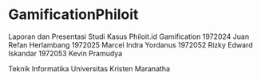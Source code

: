 # GamificationPhiloit
Laporan dan Presentasi Studi Kasus Philoit.id Gamification
1972024 Juan Refan Herlambang
1972025 Marcel Indra Yordanus
1972052 Rizky Edward Iskandar
1972053 Kevin Pramudya 


Teknik Informatika
Universitas Kristen Maranatha
